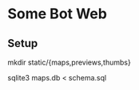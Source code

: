 Some Bot Web
============

Setup
-----

mkdir static/{maps,previews,thumbs}

sqlite3 maps.db < schema.sql
